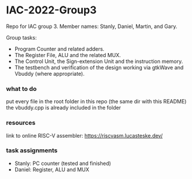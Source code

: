 # IAC-2022-Group3
Repo for IAC group 3. Member names: Stanly, Daniel, Martin, and Gary.

Group tasks:
- Program Counter and related adders.
- The Register File, ALU and the related MUX.
- The Control Unit, the Sign-extension Unit and the instruction memory.
- The testbench and verification of the design working via gtkWave and Vbuddy (where appropriate).

### what to do
put every file in the root folder in this repo (the same dir with this README)
the vbuddy.cpp is already included in the folder

### resources
link to online RISC-V assembler: https://riscvasm.lucasteske.dev/


### task assignments
- Stanly: PC counter (tested and finished)
- Daniel: Register, ALU and MUX